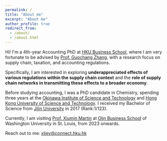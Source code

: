```yaml
---
permalink: /
title: "About me"
excerpt: "About me"
author_profile: true
redirect_from: 
  - /about/
  - /about.html
---
```


Hi! I'm a 4th-year Accounting PhD  at [HKU Business School](https://www.hkubs.hku.hk/glocal/), where I am very fortunate to be advised by [Prof. Guochang Zhang](https://www.hkubs.hku.hk/people/guochang-zhang/), with a research focus on supply chain, taxation, and accounting regulations.

Specifically, I am interested in exploring **underappreciated effects of various regulations within the supply chain context** and the **role of supply chain networks in transmitting these effects to a broader economy**. 

Before studying accounting, I was a PhD candidate in Chemistry, spending three years at the [Okinawa Institute of Science and Technology](https://www.oist.jp/) and [Hong Kong University of Science and Technology](https://hkust.edu.hk/). I received my Bachelor of Science from [Jilin University](https://global.jlu.edu.cn/) in 2017 (Rank:1/123).

Currently, I am visiting [Prof. Xiumin Martin](https://www.xiuminmartinwustl.com/) at [Olin Business School](https://olin.wustl.edu/) of Washington University in St. Louis, from 2023 onwards.

Reach out to me: xliev@connect.hku.hk